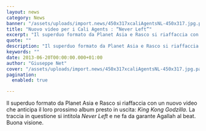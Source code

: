 ```yaml
---
layout: news
category: News
banner: "/assets/uploads/import.news/450x317xcaliAgentsNL-450x317.jpg.pagespeed.ic_.7mJgb7h8-j.jpg"
title: "Nuovo video per i Cali Agents : “Never Left”"
excerpt: "Il superduo formato da Planet Asia e Rasco si riaffaccia con un nuovo video che anticipa il loro prossimo album presto in uscita: King Kong Godzilla. La traccia in questione si intitola Never Left e ne fa da garante Agallah al beat. Buona visione.    "
quote: ""
description: "Il superduo formato da Planet Asia e Rasco si riaffaccia con un nuovo video che anticipa il loro prossimo album presto in uscita: King Kong Godzilla. La traccia in questione si intitola Never Left e ne fa da garante Agallah al beat. Buona visione.    "
keywords: ""
date: 2013-06-20T00:00:00.000+01:00
author: "Giuseppe Net"
cover: "/assets/uploads/import.news/450x317xcaliAgentsNL-450x317.jpg.pagespeed.ic_.7mJgb7h8-j.jpg"
pagination:
  enabled: true

---
```


Il superduo formato da Planet Asia e Rasco si riaffaccia con un nuovo video che anticipa il loro prossimo album presto in uscita: _King Kong Godzilla_. La traccia in questione si intitola _Never Left_ e ne fa da garante Agallah al beat. Buona visione.